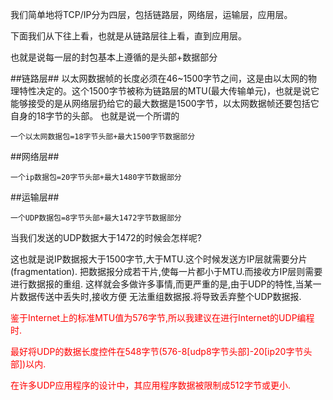 我们简单地将TCP/IP分为四层，包括链路层，网络层，运输层，应用层。

下面我们从下往上看，也就是从链路层往上看，直到应用层。

也就是说每一层的封包基本上遵循的是头部+数据部分

##链路层##
以太网数据帧的长度必须在46~1500字节之间，这是由以太网的物理特性决定的。这个1500字节被称为链路层的MTU(最大传输单元)，也就是说它能够接受的是从网络层扔给它的最大数据是1500字节，以太网数据帧还要包括它自身的18字节的头部。
也就是说一个所谓的

```
一个以太网数据包=18字节头部+最大1500字节数据部分
```

##网络层##


```
一个ip数据包=20字节头部+最大1480字节数据部分

```

##运输层##


```
一个UDP数据包=8字节头部+最大1472字节数据部分

```
当我们发送的UDP数据大于1472的时候会怎样呢?

这也就是说IP数据报大于1500字节,大于MTU.这个时候发送方IP层就需要分片(fragmentation).
把数据报分成若干片,使每一片都小于MTU.而接收方IP层则需要进行数据报的重组.
这样就会多做许多事情,而更严重的是,由于UDP的特性,当某一片数据传送中丢失时,接收方便
无法重组数据报.将导致丢弃整个UDP数据报.

<font color="red">鉴于Internet上的标准MTU值为576字节,所以我建议在进行Internet的UDP编程时.

最好将UDP的数据长度控件在548字节(576-8[udp8字节头部]-20[ip20字节头部])以内.

在许多UDP应用程序的设计中，其应用程序数据被限制成512字节或更小.
</font>